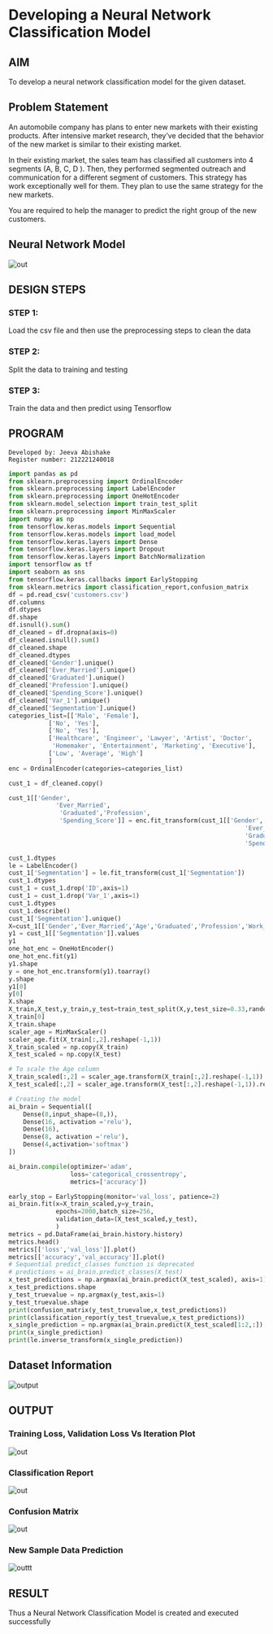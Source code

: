 # Developing a Neural Network Classification Model

## AIM

To develop a neural network classification model for the given dataset.

## Problem Statement

An automobile company has plans to enter new markets with their existing products. After intensive market research, they’ve decided that the behavior of the new market is similar to their existing market.

In their existing market, the sales team has classified all customers into 4 segments (A, B, C, D ). Then, they performed segmented outreach and communication for a different segment of customers. This strategy has work exceptionally well for them. They plan to use the same strategy for the new markets.

You are required to help the manager to predict the right group of the new customers.

## Neural Network Model

![out](network.png)

## DESIGN STEPS

### STEP 1:
Load the csv file and then use the preprocessing steps to clean the data

### STEP 2:
Split the data to training and testing

### STEP 3:
Train the data and then predict using Tensorflow

## PROGRAM
```
Developed by: Jeeva Abishake
Register number: 212221240018
```

```python
import pandas as pd
from sklearn.preprocessing import OrdinalEncoder
from sklearn.preprocessing import LabelEncoder
from sklearn.preprocessing import OneHotEncoder
from sklearn.model_selection import train_test_split
from sklearn.preprocessing import MinMaxScaler
import numpy as np
from tensorflow.keras.models import Sequential
from tensorflow.keras.models import load_model
from tensorflow.keras.layers import Dense
from tensorflow.keras.layers import Dropout
from tensorflow.keras.layers import BatchNormalization
import tensorflow as tf
import seaborn as sns
from tensorflow.keras.callbacks import EarlyStopping
from sklearn.metrics import classification_report,confusion_matrix
df = pd.read_csv('customers.csv')
df.columns
df.dtypes
df.shape
df.isnull().sum()
df_cleaned = df.dropna(axis=0)
df_cleaned.isnull().sum()
df_cleaned.shape
df_cleaned.dtypes
df_cleaned['Gender'].unique()
df_cleaned['Ever_Married'].unique()
df_cleaned['Graduated'].unique()
df_cleaned['Profession'].unique()
df_cleaned['Spending_Score'].unique()
df_cleaned['Var_1'].unique()
df_cleaned['Segmentation'].unique()
categories_list=[['Male', 'Female'],
           ['No', 'Yes'],
           ['No', 'Yes'],
           ['Healthcare', 'Engineer', 'Lawyer', 'Artist', 'Doctor',
            'Homemaker', 'Entertainment', 'Marketing', 'Executive'],
           ['Low', 'Average', 'High']
           ]
enc = OrdinalEncoder(categories=categories_list)

cust_1 = df_cleaned.copy()

cust_1[['Gender',
             'Ever_Married',
              'Graduated','Profession',
              'Spending_Score']] = enc.fit_transform(cust_1[['Gender',
                                                                 'Ever_Married',
                                                                 'Graduated','Profession',
                                                                 'Spending_Score']])

cust_1.dtypes
le = LabelEncoder()
cust_1['Segmentation'] = le.fit_transform(cust_1['Segmentation'])
cust_1.dtypes
cust_1 = cust_1.drop('ID',axis=1)
cust_1 = cust_1.drop('Var_1',axis=1)
cust_1.dtypes
cust_1.describe()
cust_1['Segmentation'].unique()
X=cust_1[['Gender','Ever_Married','Age','Graduated','Profession','Work_Experience','Spending_Score','Family_Size']].values
y1 = cust_1[['Segmentation']].values
y1
one_hot_enc = OneHotEncoder()
one_hot_enc.fit(y1)
y1.shape
y = one_hot_enc.transform(y1).toarray()
y.shape
y1[0]
y[0]
X.shape
X_train,X_test,y_train,y_test=train_test_split(X,y,test_size=0.33,random_state=50)
X_train[0]
X_train.shape
scaler_age = MinMaxScaler()
scaler_age.fit(X_train[:,2].reshape(-1,1))
X_train_scaled = np.copy(X_train)
X_test_scaled = np.copy(X_test)

# To scale the Age column
X_train_scaled[:,2] = scaler_age.transform(X_train[:,2].reshape(-1,1)).reshape(-1)
X_test_scaled[:,2] = scaler_age.transform(X_test[:,2].reshape(-1,1)).reshape(-1)

# Creating the model
ai_brain = Sequential([
    Dense(8,input_shape=(8,)),
    Dense(16, activation ='relu'),
    Dense(16),
    Dense(8, activation ='relu'),
    Dense(4,activation='softmax')
])

ai_brain.compile(optimizer='adam',
                 loss='categorical_crossentropy',
                 metrics=['accuracy'])

early_stop = EarlyStopping(monitor='val_loss', patience=2)
ai_brain.fit(x=X_train_scaled,y=y_train,
             epochs=2000,batch_size=256,
             validation_data=(X_test_scaled,y_test),
             )
metrics = pd.DataFrame(ai_brain.history.history)
metrics.head()
metrics[['loss','val_loss']].plot()
metrics[['accuracy','val_accuracy']].plot()
# Sequential predict_classes function is deprecated
# predictions = ai_brain.predict_classes(X_test)
x_test_predictions = np.argmax(ai_brain.predict(X_test_scaled), axis=1)
x_test_predictions.shape
y_test_truevalue = np.argmax(y_test,axis=1)
y_test_truevalue.shape
print(confusion_matrix(y_test_truevalue,x_test_predictions))
print(classification_report(y_test_truevalue,x_test_predictions))
x_single_prediction = np.argmax(ai_brain.predict(X_test_scaled[1:2,:]), axis=1)
print(x_single_prediction)
print(le.inverse_transform(x_single_prediction))
```

## Dataset Information

![output](dataset.png)

## OUTPUT

### Training Loss, Validation Loss Vs Iteration Plot

![out](loss.png)

### Classification Report

![out](pred.png)

### Confusion Matrix

![out](confusion.png)


### New Sample Data Prediction

![outtt](new.png)

## RESULT
Thus a Neural Network Classification Model is created and executed successfully

